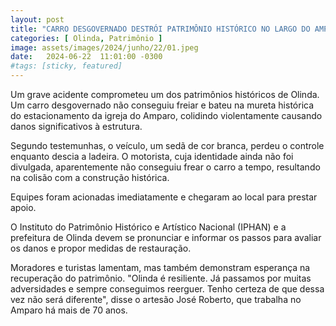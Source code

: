 ```yaml
---
layout: post
title: "CARRO DESGOVERNADO DESTRÓI PATRIMÔNIO HISTÓRICO NO LARGO DO AMPARO"
categories: [ Olinda, Patrimônio ]
image: assets/images/2024/junho/22/01.jpeg
date:   2024-06-22  11:01:00 -0300
#tags: [sticky, featured]
---
```

Um grave acidente comprometeu um dos patrimônios históricos de Olinda. Um carro desgovernado não conseguiu freiar e bateu na mureta histórica do estacionamento da igreja do Amparo, colidindo violentamente causando danos significativos à estrutura.

Segundo testemunhas, o veículo, um sedã de cor branca, perdeu o controle enquanto descia a ladeira. O motorista, cuja identidade ainda não foi divulgada, aparentemente não conseguiu frear o carro a tempo, resultando na colisão com a construção histórica.

Equipes foram acionadas imediatamente e chegaram ao local para prestar apoio.

O Instituto do Patrimônio Histórico e Artístico Nacional (IPHAN) e a prefeitura de Olinda devem se pronunciar e informar os passos para avaliar os danos e propor medidas de restauração.

Moradores e turistas lamentam, mas também demonstram esperança na recuperação do patrimônio. "Olinda é resiliente. Já passamos por muitas adversidades e sempre conseguimos reerguer. Tenho certeza de que dessa vez não será diferente", disse o artesão José Roberto, que trabalha no Amparo há mais de 70 anos.